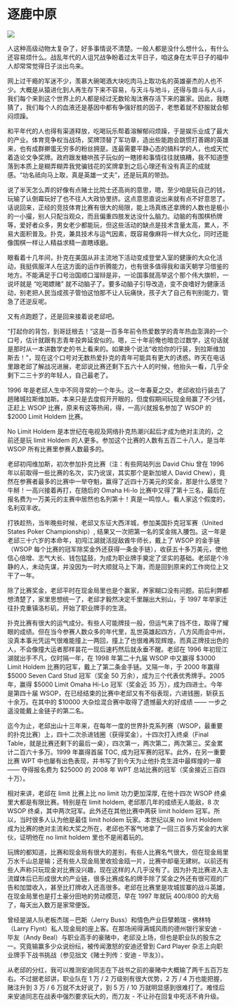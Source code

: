 # 逐鹿中原

![](http://media.cardplayer.com/assets/photos/000/006/335/medium_IMG_2664_Large_.JPG?1241709912)

人这种高级动物太复杂了，好多事情说不清楚。一般人都是没什么想什么，有什么还容易烦什么。战乱年代的人诅咒战争盼着过太平日子，咱这身在太平日子的福中人却常常觉得日子淡出鸟来。

网上过干瘾的军迷不少，羡慕大碗喝酒大块吃肉马上取功名的英雄豪杰的人也不少。大概是从猿进化到人再生存下来不容易，与天斗与地斗，还得与兽斗与人斗，我们每个来到这个世界上的人都是经过无数轮淘汰赛存活下来的赢家。因此，我瞎猜了，我们每个人的血液还是基因中都有争强好胜的因子，老憋着就不舒服就会郁闷烦躁。

和平年代的人也得有渠道释放，吃喝玩乐帮着溶解郁闷烦躁，于是娱乐业成了最大的产业。体育竞争权当战场，奖牌顶替了军功章，造出些能跑会跳惯打善踢的英雄来，也有成群擀蛋无穷多的粉丝拥趸。连最需要平静心态的搞科学的人，也成天忙着造论文争奖牌。政府跟发糖哄孩子玩似的一瞎掺和事情往往就搞糟，我不知道堕落到本质上是糊弄糊弄我党骗钱花的奖牌拿到之后心理还有没有真正的成就感。“功名祗向马上取，真是英雄一丈夫”，还是玩真的带劲。

说了半天怎么弄的好像有点赌士比院士还高尚的意思，嗯，至少咱是玩自己的钱，玩输了认倒霉玩好了也不往人大政协里挤。这点意思直说出来就有点不好意思了。话说回来，正经的竞技体育比赛有很大的局限，能上场真练还拿牌的人数也是极小的一小撮，别人只配当观众，而且偏重四肢发达没什么脑力。动脑的有围棋桥牌等，爱好者众多，男女老少都能玩，但这些活动的缺点是技术含量太高，累人，不易大面积普及。扑克，兼具技术与运气因素，既容易像麻将一样大众化，同时还能像围棋一样让人精益求精一直瞎琢磨。

眼看着十几年间，扑克在美国从非主流地下活动变成登堂入室的健康的大众化活动，我挺佩服洋人在这方面的运作折腾能力，也有很多值得我和谐天朝学习借鉴的地方。不能满足于口号治国顺口溜辩是非，一论国事就高举这个那个伟大旗帜，一说坏就是 “吃喝嫖赌” 就不动脑子了。要多动脑子引导改造，变不良嗜好为健康活动，别老把人民当成孩子管怕这怕那不让人玩痛快，孩子大了自己有判别能力，管急了还逆反呢。

又有点跑题了，还是回来接着说老邱吧。

“打起你的背包，到哥廷根去！”这是一百多年前令热爱数学的青年热血澎湃的一个口号，估计就跟有志青年投奔延安似的。嗯，三十年前俺也暗恋过数学，这句话就是那时从一本讲数学史的书上看来的。如果换个说法“收拾你的行装，到拉斯维加斯去！”，现在这个口号对无数热爱扑克的青年可能具有更大的诱惑。昨天在电话里跟老邱了解战况进展，老邱说比赛还剩下五六十人的时候，他抬头一看，几乎全剩下二三十岁的年轻人，自己最老了。

1996 年是老邱人生中不同寻常的一个年头。这一年春夏之交，老邱收拾行装去了趟赌城拉斯维加斯。本来只是去度假开开眼的，但度假期间玩现金局赢了不少钱，正赶上 WSOP 比赛，原来有这等热闹，得，一高兴就报名参加了 WSOP 的 $2000 Limit Holdem 比赛。

No Limit Holdem 是本世纪在电视及网络扑克热潮兴起后才成为绝对主流的，之前还是玩 limit Holdem 的人更多。参加这个比赛的人数有五百二十八人，是当年 WSOP 所有比赛里参赛人数最多的。

老邱初闯维加斯，初次参加扑克比赛（注：有些网站列出 David Chiu 曾在 1996 年以前取得一些比赛的名次，实乃讹误，其实那个是新加坡人 David Chew），竟然在参赛者最多的比赛中一举夺魁，赢得了近四十万美元的奖金，那是什么感觉？牛掰！一高兴接着再打，在随后的 Omaha Hi-lo 比赛中又得了第十三名，最后在报名费为一万美元的主赛中居然也名列第十！真是一鸣惊人。看人家这个假度的，名利双丰收。

打铁趁热，当年晚些时候，老邱又东征大西洋城，参加美国扑克冠军赛（United States Poker Championship）, 结果又一次把第一名的奖金揣入腰包。这一年是老邱三十六岁的本命年，初闯江湖就活捉敌酋牛师长，戴上了 WSOP 的金手链 （WSOP 每个比赛的冠军除奖金外还获得一条金手链），收获五十多万美元，使他信心倍增、志气大长、钱包猛鼓，为成为职业牌手奠定了坚实的基础。老邱是个冷静的人，未动先谋，并没因为一时大顺就马上下海，而是回到原来的工作岗位上又干了一年。

除了比赛奖金，老邱平时在现金局里也是个赢家，养家糊口没有问题。前后利弊都想清楚了，家里思想统一了，老邱才毅然决定千里蹦出大别山，于 1997 年举家迁往扑克重镇洛杉矶，开始了职业牌手的生涯。
 
扑克比赛有很大的运气成分。有些人可能牌技一般，但运气来了挡不住，取得了耀眼的成绩。但在当今参赛人数众多的年代里，乱世英雄起四方，八方风雨会中州，没真本事光凭运气很难能撞上一两回，撞上了也很难再现辉煌。而真正牌技出色的人，不会像撞大运者那样昙花一现后速朽然后就永垂不醒。老邱在 1996 年初现江湖就出手不凡，仅时隔一年，在 1998 年第二十九届 WSOP 中又赢得 $3000 Limit Holdem 比赛的冠军，戴上了第二条金手链。又隔一年，于 2000 年赢得 $5000 Seven Card Stud 冠军（奖金 50 万余），成为三个代表优秀牌手。2005 年，赢得 $5000 Limit Omaha Hi-Lo 冠军（奖金近 35 万），成为四进士。今年是第四十届 WSOP，在已经结束的比赛中老邱又有不俗表现，六进钱圈，斩获五十余万。在其中的 $10000 大杂烩混合赛中取得了遗憾最大的好成绩 —— 一步之遥没能戴上金链子的第二名。

迄今为止，老邱出山十三年来，在每年一度的世界扑克系列赛（WSOP，最重要的扑克比赛）上，四十二次杀进钱圈（获得奖金），十四次打入终桌（Final Table，就是比赛还剩下的最后一桌），四次第一，两次第二，两次第三。奖金累计二百六十多万。1999 年赢得首届 TOC, 成为冠军赛的冠军。此外，在另一重要比赛 WPT 中也屡有出色表现，并书写了到今天为止他扑克生涯中最辉煌的一章 —— 夺得报名费为 $25000 的 2008 年 WPT 总站比赛的冠军（奖金接近三百四十万）。

相对来讲，老邱在 limit 比赛上比 no limit 功力更加深厚, 在他十四次 WSOP 终桌里大都是有限比赛。特别是在 limit holdem, 老邱那几年的成绩无人能敌，8 次 WSOP 终桌，其中两次冠军。此外还在其他比赛中两获 limit holdem 冠军。所以，当时很多人认为他是最佳 limit holdem 玩家。本世纪以来 no limit Holdem 成为比赛的绝对主流和大奖之所在，老邱也不客气地拿了一回三百多万奖金的大家伙，证明他在 no limit holdem 里也不是闹着玩的。
 
玩牌的都知道，比赛和现金局有很大的差别，有些人比赛名气很大，但在现金局里万水千山总是输；还有些人现金局里收拾金瓯一片，比赛中却毫无建树。以前还有些人声称只玩现金对比赛没兴趣，现在这样的人几乎没有了。因为扑克比赛进入主流媒体后已形成很大的产业链，很多比赛成名的牌手除了奖金之外还有很可观的广告和加盟收入，甚至比打牌收入还高很多。老邱在比赛里是攻城拔寨的战斗英雄，在现金局里也是打土豪分田地的劳动模范，早在 1997 年就玩 400/800 的大局了，每天出入数万是家常便饭。

曾经是湖人队老板杰瑞－巴斯（Jerry Buss）和情色产业巨擘赖瑞 - 佛林特（Larry Flynt）私人现金局的座上客。在那场闹得满城风雨的德州银行家安迪 - 毕友（Andy Beal）与职业高手的豪赌中，老邱没上场，但也是职业队的股东之一。究竟输赢多少众说纷纭，被传闻激怒的安迪还曾到 Card Player 杂志上向职业牌手下战书挑战（参见拙文《赌士列传：安迪 - 毕友》）。

从老邱的分红，我可以推测安迪同志在下战书之前的豪赌中大概输了两千五百万左右。不过据老邱讲，职业队在 1 万 / 2 万级别有很大优势，2 万 / 4 万也能把握，赌注升到 3 万 / 6 万就不太好说了，到 5 万 / 10 万就明显感到很难打了。难怪后来安迪同志在战表中强烈要求玩大的，而刀友 - 不让孙在回复中死活不肯升级。
